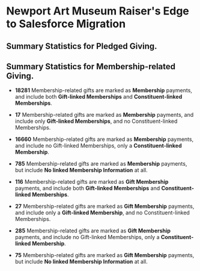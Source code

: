 # Newport Art Museum Raiser's Edge to Salesforce Migration

## Summary Statistics for Pledged Giving.



## Summary Statistics for Membership-related Giving.

- **18281** Membership-related gifts are marked as **Membership** payments, and include both **Gift-linked Memberships** and **Constituent-linked Memberships**.
- **17** Membership-related gifts are marked as **Membership** payments, and include only **Gift-linked Memberships**, and no Constituent-linked Memberships.
- **16660** Membership-related gifts are marked as **Membership** payments, and include no Gift-linked Memberships, only a **Constituent-linked Membership**.
- **785** Membership-related gifts are marked as **Membership** payments, but include **No linked Membership Information** at all.

- **116** Membership-related gifts are marked as **Gift Membership** payments, and include both **Gift-linked Memberships** and **Constituent-linked Memberships**.
- **27** Membership-related gifts are marked as **Gift Membership** payments, and include only a **Gift-linked Membership**, and no Constituent-linked Memberships.
- **285** Membership-related gifts are marked as **Gift Membership** payments, and include no Gift-linked Memberships, only a **Constituent-linked Membership**.
- **75** Membership-related gifts are marked as **Gift Membership** payments, but include **No linked Membership Information** at all.
